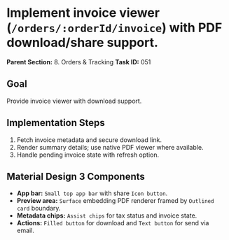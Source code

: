 # Implement invoice viewer (`/orders/:orderId/invoice`) with PDF download/share support.

**Parent Section:** 8. Orders & Tracking
**Task ID:** 051

## Goal
Provide invoice viewer with download support.

## Implementation Steps
1. Fetch invoice metadata and secure download link.
2. Render summary details; use native PDF viewer where available.
3. Handle pending invoice state with refresh option.

## Material Design 3 Components
- **App bar:** `Small top app bar` with share `Icon button`.
- **Preview area:** `Surface` embedding PDF renderer framed by `Outlined card` boundary.
- **Metadata chips:** `Assist chips` for tax status and invoice state.
- **Actions:** `Filled button` for download and `Text button` for send via email.
